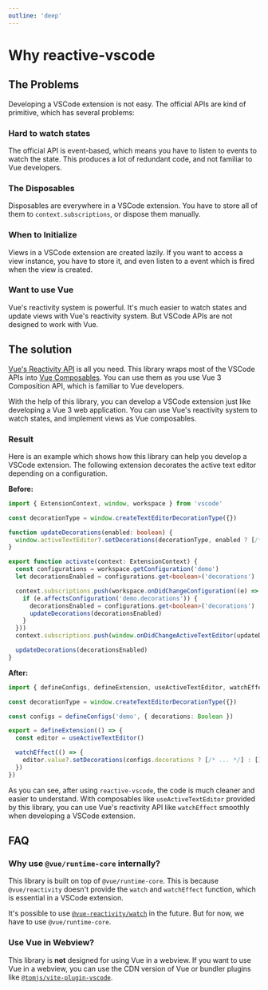 ```yaml
---
outline: 'deep'
---
```


# Why reactive-vscode

## The Problems

Developing a VSCode extension is not easy. The official APIs are kind of primitive, which has several problems:

### Hard to watch states

The official API is event-based, which means you have to listen to events to watch the state. This produces a lot of redundant code, and not familiar to Vue developers.

### The Disposables

Disposables are everywhere in a VSCode extension. You have to store all of them to `context.subscriptions`, or dispose them manually.

### When to Initialize

Views in a VSCode extension are created lazily. If you want to access a view instance, you have to store it, and even listen to a event which is fired when the view is created.

### Want to use Vue

Vue's reactivity system is powerful. It's much easier to watch states and update views with Vue's reactivity system. But VSCode APIs are not designed to work with Vue.

## The solution

[Vue's Reactivity API](https://vuejs.org/api/reactivity-core.html) is all you need. This library wraps most of the VSCode APIs into [Vue Composables](https://vuejs.org/guide/reusability/composables.html). You can use them as you use Vue 3 Composition API, which is familiar to Vue developers.

With the help of this library, you can develop a VSCode extension just like developing a Vue 3 web application. You can use Vue's reactivity system to watch states, and implement views as Vue composables.

### Result

Here is an example which shows how this library can help you develop a VSCode extension. The following extension decorates the active text editor depending on a configuration.

**Before:**

```ts
import { ExtensionContext, window, workspace } from 'vscode'

const decorationType = window.createTextEditorDecorationType({})

function updateDecorations(enabled: boolean) {
  window.activeTextEditor?.setDecorations(decorationType, enabled ? [/* ... */] : [])
}

export function activate(context: ExtensionContext) {
  const configurations = workspace.getConfiguration('demo')
  let decorationsEnabled = configurations.get<boolean>('decorations')

  context.subscriptions.push(workspace.onDidChangeConfiguration((e) => {
    if (e.affectsConfiguration('demo.decorations')) {
      decorationsEnabled = configurations.get<boolean>('decorations')
      updateDecorations(decorationsEnabled)
    }
  }))
  context.subscriptions.push(window.onDidChangeActiveTextEditor(updateDecorations))

  updateDecorations(decorationsEnabled)
}
```

**After:**

```ts
import { defineConfigs, defineExtension, useActiveTextEditor, watchEffect } from 'reactive-vscode'

const decorationType = window.createTextEditorDecorationType({})

const configs = defineConfigs('demo', { decorations: Boolean })

export = defineExtension(() => {
  const editor = useActiveTextEditor()

  watchEffect(() => {
    editor.value?.setDecorations(configs.decorations ? [/* ... */] : [])
  })
})
```

As you can see, after using `reactive-vscode`, the code is much cleaner and easier to understand. With composables like `useActiveTextEditor` provided by this library, you can use Vue's reactivity API like `watchEffect` smoothly when developing a VSCode extension.

## FAQ

### Why use `@vue/runtime-core` internally?

This library is built on top of `@vue/runtime-core`. This is because `@vue/reactivity` doesn't provide the `watch` and `watchEffect` function, which is essential in a VSCode extension.

It's possible to use [`@vue-reactivity/watch`](https://github.com/vue-reactivity/watch) in the future. But for now, we have to use `@vue/runtime-core`.

### Use Vue in Webview?

This library is **not** designed for using Vue in a webview. If you want to use Vue in a webview, you can use the CDN version of Vue or bundler plugins like [`@tomjs/vite-plugin-vscode`](https://github.com/tomjs/vite-plugin-vscode).
